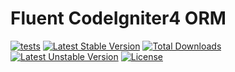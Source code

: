 # Fluent CodeIgniter4 ORM

[![tests](https://github.com/agungsugiarto/codeigniter4-orm/actions/workflows/test-phpunit.yml/badge.svg)](https://github.com/agungsugiarto/codeigniter4-orm/actions/workflows/test-phpunit.yml)
[![Latest Stable Version](https://poser.pugx.org/agungsugiarto/codeigniter4-orm/v)](https://github.com/agungsugiarto/codeigniter4-orm/releases)
[![Total Downloads](https://poser.pugx.org/agungsugiarto/codeigniter4-orm/downloads)](https://packagist.org/packages/agungsugiarto/codeigniter4-orm/stats)
[![Latest Unstable Version](https://poser.pugx.org/agungsugiarto/codeigniter4-orm/v/unstable)](https://packagist.org/packages/agungsugiarto/codeigniter4-orm)
[![License](https://poser.pugx.org/agungsugiarto/codeigniter4-orm/license)](https://github.com/agungsugiarto/codeigniter4-orm/blob/master/LICENSE.md)